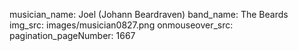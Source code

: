 musician_name: Joel (Johann Beardraven)
band_name: The Beards
img_src: images/musician0827.png
onmouseover_src: 
pagination_pageNumber: 1667